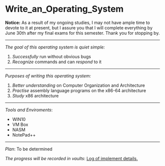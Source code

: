 # Write_an_Operating_System

**Notice:** As a result of my ongoing studies, I may not have ample time to devote to it at present, but I assure you that I will complete everything by June 30th after my final exams for this semester. Thank you for stopping by. 


---


*The goal of this operating system is quiet simple:*

1. *Successfully* run without obvious bugs
2. *Recognize* commands and can *respond* to it 

----


*Purposes of writing this operating system:*
1. *Better understanding* on Computer Organization and Architecture 
2. *Practise* assembly language programs on the x86-64 architecture
3. *Study* x86 architecture

----


*Tools and Enviroments*:
- WIN10 
- VM Box 
- NASM 
- NotePad++ 

----


*Plan*: To be determined 

*The progress will be recorded in vaults*: 
<a href="https://github.com/JasperZhang121/Vaults/tree/main/Computer%20Operating%20System/Write%20an%20OS">
Log of implement details. </a>

